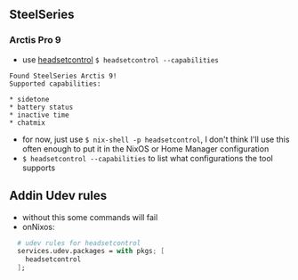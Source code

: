 ## SteelSeries
### Arctis Pro 9
- use [headsetcontrol](https://github.com/Sapd/HeadsetControl)
`$ headsetcontrol --capabilities`
```
Found SteelSeries Arctis 9!
Supported capabilities:

* sidetone
* battery status
* inactive time
* chatmix
```
- for now, just use `$ nix-shell -p headsetcontrol`, I don't think I'll use this often enough to put it in the NixOS or Home Manager configuration
- `$ headsetcontrol --capabilities` to list what configurations the tool supports

## Addin Udev rules
- without this some commands will fail
- onNixos:
```nix
  # udev rules for headsetcontrol
  services.udev.packages = with pkgs; [
    headsetcontrol
  ];
```
